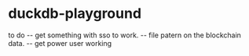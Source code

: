 # duckdb-playground

to do
-- get something with sso to work.
-- file patern on the blockchain data.
-- get power user working